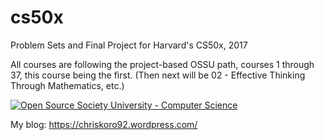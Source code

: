 # cs50x
Problem Sets and Final Project for Harvard's CS50x, 2017

All courses are following the project-based OSSU path, courses 1 through 37, this course being the first. (Then next will be 02 - Effective Thinking Through Mathematics, etc.)

[![Open Source Society University - Computer Science](https://img.shields.io/badge/OSSU-computer--science-blue.svg)](https://github.com/open-source-society/computer-science)

My blog: 
https://chriskoro92.wordpress.com/

